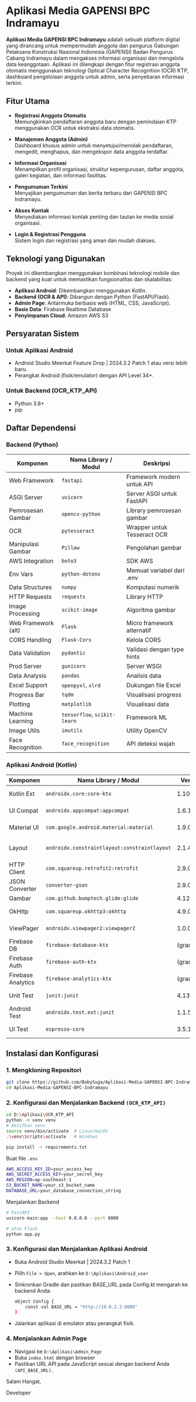 # Aplikasi Media GAPENSI BPC Indramayu

**Aplikasi Media GAPENSI BPC Indramayu** adalah sebuah platform digital yang dirancang untuk mempermudah anggota dan pengurus Gabungan Pelaksana Konstruksi Nasional Indonesia (GAPENSI) Badan Pengurus Cabang Indramayu dalam mengakses informasi organisasi dan mengelola data keanggotaan. Aplikasi ini dilengkapi dengan fitur registrasi anggota otomatis menggunakan teknologi Optical Character Recognition (OCR) KTP, dashboard pengelolaan anggota untuk admin, serta penyebaran informasi terkini.

## Fitur Utama

- **Registrasi Anggota Otomatis**  
  Memungkinkan pendaftaran anggota baru dengan pemindaian KTP menggunakan OCR untuk ekstraksi data otomatis.

- **Manajemen Anggota (Admin)**  
  Dashboard khusus admin untuk menyetujui/menolak pendaftaran, mengedit, menghapus, dan mengekspor data anggota terdaftar.

- **Informasi Organisasi**  
  Menampilkan profil organisasi, struktur kepengurusan, daftar anggota, galeri kegiatan, dan informasi fasilitas.

- **Pengumuman Terkini**  
  Menyajikan pengumuman dan berita terbaru dari GAPENSI BPC Indramayu.

- **Akses Kontak**  
  Menyediakan informasi kontak penting dan tautan ke media sosial organisasi.

- **Login & Registrasi Pengguna**  
  Sistem login dan registrasi yang aman dan mudah diakses.

## Teknologi yang Digunakan

Proyek ini dikembangkan menggunakan kombinasi teknologi mobile dan backend yang kuat untuk memastikan fungsionalitas dan skalabilitas:

- **Aplikasi Android**: Dikembangkan menggunakan Kotlin.
- **Backend (OCR & API)**: Dibangun dengan Python (FastAPI/Flask).
- **Admin Page**: Antarmuka berbasis web (HTML, CSS, JavaScript).
- **Basis Data**: Firabase Realtime Database
- **Penyimpanan Cloud**: Amazon AWS S3

## Persyaratan Sistem

### Untuk Aplikasi Android
- Android Studio Meerkat Feature Drop | 2024.3.2 Patch 1 atau versi lebih baru.
- Perangkat Android (fisik/emulator) dengan API Level 34+.

### Untuk Backend (OCR_KTP_API)
- Python 3.8+
- pip

## Daftar Dependensi

### Backend (Python)

| Komponen | Nama Library / Modul | Deskripsi |
|----------|----------------------|-----------|
| Web Framework | `fastapi` | Framework modern untuk API |
| ASGI Server | `uvicorn` | Server ASGI untuk FastAPI |
| Pemrosesan Gambar | `opencv-python` | Library pemrosesan gambar |
| OCR | `pytesseract` | Wrapper untuk Tesseract OCR |
| Manipulasi Gambar | `Pillow` | Pengolahan gambar |
| AWS Integration | `boto3` | SDK AWS |
| Env Vars | `python-dotenv` | Memuat variabel dari .env |
| Data Structures | `numpy` | Komputasi numerik |
| HTTP Requests | `requests` | Library HTTP |
| Image Processing | `scikit-image` | Algoritma gambar |
| Web Framework (alt) | `Flask` | Micro framework alternatif |
| CORS Handling | `Flask-Cors` | Kelola CORS |
| Data Validation | `pydantic` | Validasi dengan type hints |
| Prod Server | `gunicorn` | Server WSGI |
| Data Analysis | `pandas` | Analisis data |
| Excel Support | `openpyxl`, `xlrd` | Dukungan file Excel |
| Progress Bar | `tqdm` | Visualisasi progress |
| Plotting | `matplotlib` | Visualisasi data |
| Machine Learning | `tensorflow`, `scikit-learn` | Framework ML |
| Image Utils | `imutils` | Utility OpenCV |
| Face Recognition | `face_recognition` | API deteksi wajah |

### Aplikasi Android (Kotlin)

| Komponen | Nama Library / Modul | Versi | Deskripsi |
|----------|----------------------|--------|-----------|
| Kotlin Ext | `androidx.core:core-ktx` | 1.10.1 | Extensions AndroidX |
| UI Compat | `androidx.appcompat:appcompat` | 1.6.1 | Kompatibilitas UI |
| Material UI | `com.google.android.material:material` | 1.9.0 | Komponen UI Material |
| Layout | `androidx.constraintlayout:constraintlayout` | 2.1.4 | Layout berbasis batasan |
| HTTP Client | `com.squareup.retrofit2:retrofit` | 2.9.0 | Klien REST API |
| JSON Converter | `converter-gson` | 2.9.0 | JSON to Object |
| Gambar | `com.github.bumptech.glide:glide` | 4.12.0 | Load gambar |
| OkHttp | `com.squareup.okhttp3:okhttp` | 4.9.0 | HTTP client efisien |
| ViewPager | `androidx.viewpager2:viewpager2` | 1.0.0 | Pager view Android |
| Firebase DB | `firebase-database-ktx` | (gradle) | Firebase Realtime DB |
| Firebase Auth | `firebase-auth-ktx` | (gradle) | Firebase Authentication |
| Firebase Analytics | `firebase-analytics-ktx` | (gradle) | Data analitik |
| Unit Test | `junit:junit` | 4.13.2 | Framework pengujian |
| Android Test | `androidx.test.ext:junit` | 1.1.5 | JUnit Android |
| UI Test | `espresso-core` | 3.5.1 | Pengujian UI Android |

## Instalasi dan Konfigurasi

### 1. Mengkloning Repositori

```bash
git clone https://github.com/BabySuga/Aplikasi-Media-GAPENSI-BPC-Indramayu.git
cd Aplikasi-Media-GAPENSI-BPC-Indramayu
```
### 2. Konfigurasi dan Menjalankan Backend `(OCR_KTP_API)`
```bash
cd D:\Aplikasi\OCR_KTP_API
python -m venv venv
# Aktifkan venv
source venv/bin/activate  # Linux/macOS
.\venv\Scripts\activate   # Windows

pip install -r requirements.txt
```
Buat file `.env`
```bash
AWS_ACCESS_KEY_ID=your_access_key
AWS_SECRET_ACCESS_KEY=your_secret_key
AWS_REGION=ap-southeast-1
S3_BUCKET_NAME=your_s3_bucket_name
DATABASE_URL=your_database_connection_string
```
Menjalankan Backend
```bash
# FastAPI
uvicorn main:app --host 0.0.0.0 --port 8000

# atau Flask
python app.py
```
### 3. Konfigurasi dan Menjalankan Aplikasi Android
- Buka Android Studio Meerkat | 2024.3.2 Patch 1
- Pilih `File > Open`, arahkan ke `D:\Aplikasi\Android_user`
- Sinkronkan Gradle dan pastikan BASE_URL pada Config.kt mengarah ke backend Anda:
  
  ```bash
  object Config {
      const val BASE_URL = "http://10.0.2.2:8000"
  }
  ```
  
- Jalankan aplikasi di emulator atau perangkat fisik.
### 4. Menjalankan Admin Page
- Navigasi ke `D:\Aplikasi\Admin_Page`
- Buka `index.html` dengan browser
- Pastikan URL API pada JavaScript sesuai dengan backend Anda `(API_BASE_URL).`


Salam Hangat,

Developer
